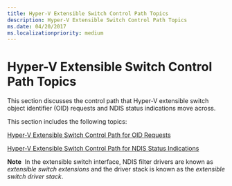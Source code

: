 ```yaml
---
title: Hyper-V Extensible Switch Control Path Topics
description: Hyper-V Extensible Switch Control Path Topics
ms.date: 04/20/2017
ms.localizationpriority: medium
---
```


# Hyper-V Extensible Switch Control Path Topics


This section discusses the control path that Hyper-V extensible switch object identifier (OID) requests and NDIS status indications move across.

This section includes the following topics:

[Hyper-V Extensible Switch Control Path for OID Requests](hyper-v-extensible-switch-control-path-for-oid-requests.md)

[Hyper-V Extensible Switch Control Path for NDIS Status Indications](hyper-v-extensible-switch-control-path-for-ndis-status-indications.md)

**Note**  In the extensible switch interface, NDIS filter drivers are known as *extensible switch extensions* and the driver stack is known as the *extensible switch driver stack*.

 

 

 





